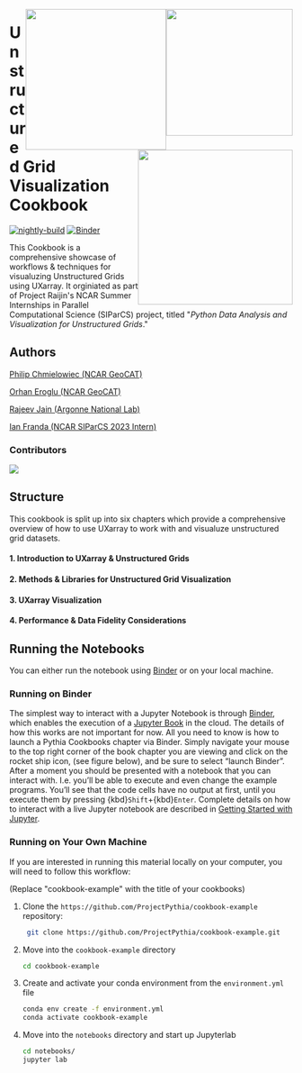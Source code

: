 <p align="center">
  <img style="float: right;" src="https://raijin.ucar.edu/_static/images/logos/ProjectRaijin_Logo.png" width="225" />
  <img style="float: right;" src="https://github.com/UXARRAY/unstructured-grid-viz-cookbook/blob/main/notebooks/images/logos/SEATSLogoTransparent.png" width="250" />
  <img style="float: right;" src="https://geocat-comp.readthedocs.io/en/latest/_static/GeoCAT_nsf.svg" width="275" />
</p>

# Unstructured Grid Visualization Cookbook

[![nightly-build](https://github.com/UXARRAY/unstructured-grid-viz-cookbook/actions/workflows/nightly-build.yaml/badge.svg)](https://github.com/UXARRAY/unstructured-grid-viz-cookbook/actions/workflows/nightly-build.yaml)
[![Binder](https://binder.projectpythia.org/badge_logo.svg)](https://binder.projectpythia.org/v2/gh/ProjectPythia/cookbook-template/main?labpath=notebooks)

This Cookbook is a comprehensive showcase of workflows & techniques for visualuzing Unstructured Grids using UXarray. It orginiated as part of
Project Raijin's NCAR Summer Internships in Parallel Computational Science (SIParCS) project, titled "_Python Data Analysis and Visualization for Unstructured Grids_."

## Authors

[Philip Chmielowiec (NCAR GeoCAT)](@philipc2)

[Orhan Eroglu (NCAR GeoCAT)](@erogluorhan)

[Rajeev Jain (Argonne National Lab)](@rajeeja)

[Ian Franda (NCAR SIParCS 2023 Intern)](@ifranda)

### Contributors

<a href="https://github.com/UXARRAY/unstructured-grid-viz-cookbook/graphs/contributors">
  <img src="https://contrib.rocks/image?repo=UXARRAY/unstructured-grid-viz-cookbook" />
</a>

## Structure

This cookbook is split up into six chapters which provide a comprehensive overview of how to use UXarray to work with and visualuze unstructured grid datasets.

#### **1. Introduction to UXarray & Unstructured Grids**

#### **2. Methods & Libraries for Unstructured Grid Visualization**

#### **3. UXarray Visualization**

#### **4. Performance & Data Fidelity Considerations**

## Running the Notebooks

You can either run the notebook using [Binder](https://binder.projectpythia.org/) or on your local machine.

### Running on Binder

The simplest way to interact with a Jupyter Notebook is through
[Binder](https://binder.projectpythia.org/), which enables the execution of a
[Jupyter Book](https://jupyterbook.org) in the cloud. The details of how this works are not
important for now. All you need to know is how to launch a Pythia
Cookbooks chapter via Binder. Simply navigate your mouse to
the top right corner of the book chapter you are viewing and click
on the rocket ship icon, (see figure below), and be sure to select
“launch Binder”. After a moment you should be presented with a
notebook that you can interact with. I.e. you’ll be able to execute
and even change the example programs. You’ll see that the code cells
have no output at first, until you execute them by pressing
{kbd}`Shift`\+{kbd}`Enter`. Complete details on how to interact with
a live Jupyter notebook are described in [Getting Started with
Jupyter](https://foundations.projectpythia.org/foundations/getting-started-jupyter.html).

### Running on Your Own Machine

If you are interested in running this material locally on your computer, you will need to follow this workflow:

(Replace "cookbook-example" with the title of your cookbooks)

1. Clone the `https://github.com/ProjectPythia/cookbook-example` repository:

   ```bash
    git clone https://github.com/ProjectPythia/cookbook-example.git
   ```

1. Move into the `cookbook-example` directory
   ```bash
   cd cookbook-example
   ```
1. Create and activate your conda environment from the `environment.yml` file
   ```bash
   conda env create -f environment.yml
   conda activate cookbook-example
   ```
1. Move into the `notebooks` directory and start up Jupyterlab
   ```bash
   cd notebooks/
   jupyter lab
   ```
